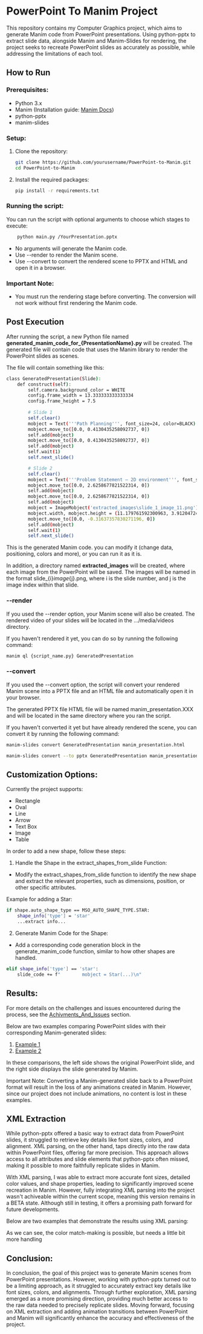 # PowerPoint To Manim Project

This repository contains my Computer Graphics project, which aims to generate Manim code from PowerPoint presentations. Using python-pptx to extract slide data, alongside Manim and Manim-Slides for rendering, the project seeks to recreate PowerPoint slides as accurately as possible, while addressing the limitations of each tool.


## How to Run

### Prerequisites:
- Python 3.x
- Manim (Installation guide: [Manim Docs](https://docs.manim.community/en/stable/installation.html))
- python-pptx 
- manim-slides

### Setup:
1. Clone the repository:
   ```bash
   git clone https://github.com/yourusername/PowerPoint-to-Manim.git
   cd PowerPoint-to-Manim
2. Install the required packages:

   ```bash 
   pip install -r requirements.txt
### Running the script:

You can run the script with optional arguments to choose which stages to execute:
```bash
    python main.py /YourPresentation.pptx
```

* No arguments will generate the Manim code.
* Use --render to render the Manim scene.
* Use --convert to convert the rendered scene to PPTX and HTML and open it in a browser.

### Important Note:
- You must run the rendering stage before converting. The conversion will not work without first rendering the Manim code.

## Post Execution
After running the script, a new Python file named **generated_manim_code_for_{PresentationName}.py** will be created. The generated file will contain code that uses the Manim library to render the PowerPoint slides as scenes.

The file will contain something like this:
```bash
class GeneratedPresentation(Slide):
    def construct(self):
        self.camera.background_color = WHITE
        config.frame_width = 13.333333333333334
        config.frame_height = 7.5
    
        # Slide 1
        self.clear()
        mobject = Text('''Path Planning''', font_size=24, color=BLACK)
        mobject.move_to([0.0, 0.4130435258092737, 0])
        self.add(mobject)
        mobject.move_to([0.0, 0.4130435258092737, 0])
        self.add(mobject)
        self.wait(1)
        self.next_slide()

        # Slide 2
        self.clear()
        mobject = Text('''Problem Statement – 2D environment''', font_size=24, color=BLACK)
        mobject.move_to([0.0, 2.6258677821522314, 0])
        self.add(mobject)
        mobject.move_to([0.0, 2.6258677821522314, 0])
        self.add(mobject)
        mobject = ImageMobject('extracted_images\slide_1_image_11.png')
        mobject.width, mobject.height = (11.179761592300963, 3.912047244094488)
        mobject.move_to([0.0, -0.31637357830271196, 0])
        self.add(mobject)
        self.wait(1)
        self.next_slide()
```

This is the generated Manim code. you can modify it (change data, positioning, colors and more), or you can run it as it is.

In addition, a directory named **extracted_images** will be created, where each image from the PowerPoint will be saved. The images will be named in the format slide_{i}_image_{j}.png, where i is the slide number, and j is the image index within that slide.

### --render
If you used the --render option, your Manim scene will also be created. The rendered video of your slides will be located in the .../media/videos directory.

If you haven't rendered it yet, you can do so by running the following command:

```bash 
manim ql {script_name.py} GeneratedPresentation
```

### --convert
If you used the --convert option, the script will convert your rendered Manim scene into a PPTX file and an HTML file and automatically open it in your browser. 

The generated PPTX file HTML file will be named manim_presentation.XXX and will be located in the same directory where you ran the script.

If you haven't converted it yet but have already rendered the scene, you can convert it by running the following command:

``` bash
manim-slides convert GeneratedPresentation manim_presentation.html
```

``` bash
manim-slides convert --to pptx GeneratedPresentation manim_presentation.pptx
```

## Customization Options:

Currently the project supports:
* Rectangle
* Oval
* Line
* Arrow
* Text Box
* Image
* Table

In order to add a new shape, follow these steps:

1. Handle the Shape in the extract_shapes_from_slide Function:
* Modify the extract_shapes_from_slide function to identify the new shape and extract the relevant properties, such as dimensions, position, or other specific attributes.

Example for adding a Star:
```bash
if shape.auto_shape_type == MSO_AUTO_SHAPE_TYPE.STAR:
    shape_info['type'] = 'star'
    ...extract info...
```

2. Generate Manim Code for the Shape:
*  Add a corresponding code generation block in the generate_manim_code function, similar to how other shapes are handled.

```bash
elif shape_info['type'] == 'star':
    slide_code += f"        mobject = Star(...)\n"
```

## Results:

For more details on the challenges and issues encountered during the process, see the [Achivments_And_Issues](https://github.com/WeissShahar/PowerPoint_to_Manim/blob/master/Achivments_And_Issues.md) section.

Below are two examples comparing PowerPoint slides with their corresponding Manim-generated slides:

1. [Example 1](https://draftable.com/compare/BkarpogpdKxm)
2. [Example 2](https://draftable.com/compare/LPBhImDhwuka)


In these comparisons, the left side shows the original PowerPoint slide, and the right side displays the slide generated by Manim.

Important Note:
Converting a Manim-generated slide back to a PowerPoint format will result in the loss of any animations created in Manim. However, since our project does not include animations, no content is lost in these examples.


## XML Extraction

While python-pptx offered a basic way to extract data from PowerPoint slides, it struggled to retrieve key details like font sizes, colors, and alignment. XML parsing, on the other hand, taps directly into the raw data within PowerPoint files, offering far more precision. This approach allows access to all attributes and slide elements that python-pptx often missed, making it possible to more faithfully replicate slides in Manim.

With XML parsing, I was able to extract more accurate font sizes, detailed color values, and shape properties, leading to significantly improved scene recreation in Manim. However, fully integrating XML parsing into the project wasn't achiveable within the current scope, meaning this version remains in a BETA state. Although still in testing, it offers a promising path forward for future developments.

Below are two examples that demonstrate the results using XML parsing:

As we can see, the color match-making is possible, but needs a little bit more handling


## Conclusion:

In conclusion, the goal of this project was to generate Manim scenes from PowerPoint presentations. However, working with python-pptx turned out to be a limiting approach, as it struggled to accurately extract key details like font sizes, colors, and alignments. Through further exploration, XML parsing emerged as a more promising direction, providing much better access to the raw data needed to precisely replicate slides. Moving forward, focusing on XML extraction and adding animation transitions between PowerPoint and Manim will significantly enhance the accuracy and effectiveness of the project.

